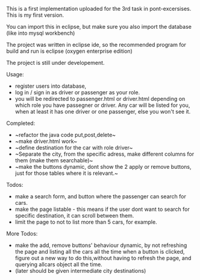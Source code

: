 

This is a first implementation uploaded for the 3rd task in pont-excersises. This is my first version.

You can import this in eclipse, but make sure you also import the database (like into mysql workbench)

The project was written in eclipse ide, so the recommended program for build and run is eclipse (oxygen enterprise edition)

The project is still under developement.

Usage:

  - register users into database,
  - log in / sign in as driver or passenger as your role.
  - you will be redirected to passenger.html or driver.html depending on which role you have passegner or driver. 
     Any car will be listed for you, when at least it has one driver or one passenger, else you won't see it.
  
Completed:
  - ~refactor the java code put,post,delete~
  - ~make driver.html work~
  - ~define destination for the car with role driver~ 
  - ~Separate the city, from the specific adress, make different columns for them (make them searchable)~
  - ~make the buttons dynamic, dont show the 2 apply or remove buttons, just for those tables where it is relevant.~


Todos:
  - make a search form, and button where the passenger can search for cars.
  - make the page listable - this means if the user dont want to search for specific destination, it can scroll between them.
  - limit the page to not to list more than 5 cars, for example.

More Todos:
  - make the add, remove buttons' behaviour dynamic, by not refreshing the page and listing all the cars all the time when a button is clicked, figure out a new way to do this,without having to refresh the page, and querying allcars object all the time.
  - (later should be given intermediate city destinations)
  
